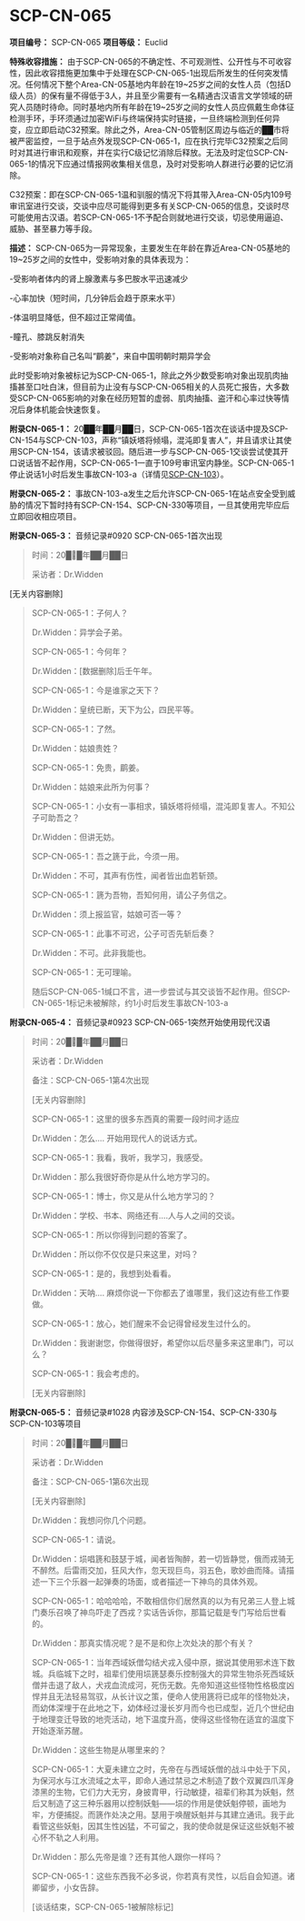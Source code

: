 # SCP-CN-065


**项目编号：**  SCP-CN-065
**项目等级：**  Euclid

**特殊收容措施：**  由于SCP-CN-065的不确定性、不可观测性、公开性与不可收容性，因此收容措施更加集中于处理在SCP-CN-065-1出现后所发生的任何突发情况。任何情况下整个Area-CN-05基地内年龄在19~25岁之间的女性人员（包括D级人员）的保有量不得低于3人，并且至少需要有一名精通古汉语言文学领域的研究人员随时待命。同时基地内所有年龄在19~25岁之间的女性人员应佩戴生命体征检测手环，手环须通过加密WiFi与终端保持实时链接，一旦终端检测到任何异变，应立即启动C32预案。除此之外，Area-CN-05管制区周边与临近的██市将被严密监控，一旦于站点外发现SCP-CN-065-1，应在执行完毕C32预案之后同时对其进行审讯和观察，并在实行C级记忆消除后释放。无法及时定位SCP-CN-065-1的情况下应通过情报网收集相关信息，及时对受影响人群进行必要的记忆消除。

C32预案：即在SCP-CN-065-1温和驯服的情况下将其带入Area-CN-05内109号审讯室进行交谈，交谈中应尽可能得到更多有关SCP-CN-065的信息，交谈时尽可能使用古汉语。若SCP-CN-065-1不予配合则就地进行交谈，切忌使用逼迫、威胁、甚至暴力等手段。

**描述：**  SCP-CN-065为一异常现象，主要发生在年龄在靠近Area-CN-05基地的19~25岁之间的女性中，受影响对象的具体表现为：

-受影响者体内的肾上腺激素与多巴胺水平迅速减少

-心率加快（短时间，几分钟后会趋于原来水平）

-体温明显降低，但不超过正常阈值。

-瞳孔、膝跳反射消失

-受影响对象称自己名叫“鹛姜”，来自中国明朝时期异学会

此时受影响对象被标记为SCP-CN-065-1，除此之外少数受影响对象出现肌肉抽搐甚至口吐白沫，但目前为止没有与SCP-CN-065相关的人员死亡报告，大多数受SCP-CN-065影响的对象在经历短暂的虚弱、肌肉抽搐、盗汗和心率过快等情况后身体机能会快速恢复。

**附录CN-065-1：** 20██年██月██日，SCP-CN-065-1首次在谈话中提及SCP-CN-154与SCP-CN-103，声称“镇妖塔将倾塌，混沌即复害人”，并且请求让其使用SCP-CN-154，该请求被驳回。随后进一步与SCP-CN-065-1交谈尝试使其开口说话皆不起作用，SCP-CN-065-1一直于109号审讯室内静坐。SCP-CN-065-1停止说话1小时后发生事故CN-103-a（详情见[SCP-CN-103](//scp-wiki-cn.wikidot.comhttp://scp-wiki-cn.wikidot.com/scp-cn-103)）。

**附录CN-065-2：** 事故CN-103-a发生之后允许SCP-CN-065-1在站点安全受到威胁的情况下暂时持有SCP-CN-154、SCP-CN-330等项目，一旦其使用完毕应后立即回收相应项目。

**附录CN-065-3：** 音频记录#0920 SCP-CN-065-1首次出现


> 时间：20██年██月██日
> 
> 采访者：Dr.Widden

[无关内容删除]
> 
> SCP-CN-065-1：子何人？
> 
> Dr.Widden：异学会子弟。
> 
> SCP-CN-065-1：今何年？
> 
> Dr.Widden：[数据删除]后壬午年。
> 
> SCP-CN-065-1：今是谁家之天下？
> 
> Dr.Widden：皇统已断，天下为公，四民平等。
> 
> SCP-CN-065-1：了然。
> 
> Dr.Widden：姑娘贵姓？
> 
> SCP-CN-065-1：免贵，鹛姜。
> 
> Dr.Widden：姑娘来此所为何事？
> 
> SCP-CN-065-1：小女有一事相求，镇妖塔将倾塌，混沌即复害人。不知公子可助吾之？
> 
> Dr.Widden：但讲无妨。
> 
> SCP-CN-065-1：吾之篪于此，今须一用。
> 
> Dr.Widden：不可，其声有伤性，闻者皆出血若斩颈。
> 
> SCP-CN-065-1：篪为吾物，吾知何用，请公子务信之。
> 
> Dr.Widden：须上报监官，姑娘可否一等？
> 
> SCP-CN-065-1：此事不可迟，公子可否先斩后奏？
> 
> Dr.Widden：不可。此非我能也。
> 
> SCP-CN-065-1：无可理喻。
> 
> 随后SCP-CN-065-1缄口不言，进一步尝试与其交谈皆不起作用。但SCP-CN-065-1标记未被解除，约1小时后发生事故CN-103-a
> 

**附录CN-065-4：** 音频记录#0923 SCP-CN-065-1突然开始使用现代汉语


> 时间：20██年██月██日
> 
> 采访者：Dr.Widden
> 
> 备注：SCP-CN-065-1第4次出现
> 
> [无关内容删除]
> 
> SCP-CN-065-1：这里的很多东西真的需要一段时间才适应
> 
> Dr.Widden：怎么…. 开始用现代人的说话方式。
> 
> SCP-CN-065-1：我看，我听，我学习，我感受。
> 
> Dr.Widden：那么我很好奇你是从什么地方学习的。
> 
> SCP-CN-065-1：博士，你又是从什么地方学习的？
> 
> Dr.Widden：学校、书本、网络还有….人与人之间的交谈。
> 
> SCP-CN-065-1：所以你得到问题的答案了。
> 
> Dr.Widden：所以你不仅仅是只来这里，对吗？
> 
> SCP-CN-065-1：是的，我想到处看看。
> 
> Dr.Widden：天呐…. 麻烦你说一下你都去了谁哪里，我们这边有些工作要做。
> 
> SCP-CN-065-1：放心，她们醒来不会记得曾经发生过什么的。
> 
> Dr.Widden：我谢谢您，你做得很好，希望你以后尽量多来这里串门，可以么？
> 
> SCP-CN-065-1：我会考虑的。
> 
> [无关内容删除]
> 

**附录CN-065-5：** 音频记录#1028 内容涉及SCP-CN-154、SCP-CN-330与SCP-CN-103等项目


> 时间：20██年██月██日
> 
> 采访者：Dr.Widden
> 
> 备注：SCP-CN-065-1第6次出现
> 
> [无关内容删除]
> 
> Dr.Widden：我想问你几个问题。
> 
> SCP-CN-065-1：请说。
> 
> Dr.Widden：埙唱篪和鼓瑟于城，闻者皆陶醉，若一切皆静觉，俄而戎骑无不醉然。后雷雨交加，狂风大作，忽天现巨鸟，羽五色，歌妙曲而降。请描述一下三个乐器一起弹奏的场面，或者描述一下神鸟的具体外观。
> 
> SCP-CN-065-1：哈哈哈哈，不敢相信你们居然真的以为有兄弟三人登上城门奏乐召唤了神鸟吓走了西戎？实话告诉你，那篇记载是专门写给后世看的。
> 
> Dr.Widden：那真实情况呢？是不是和你上次处决的那个有关？
> 
> SCP-CN-065-1：当年西域妖僧勾结犬戎入侵中原，据说其使用邪术连下数城。兵临城下之时，祖辈们使用埙篪瑟奏乐控制强大的异常生物杀死西域妖僧并击退了敌人，犬戎血流成河，死伤无数。先帝知道这些怪物性格极度凶悍并且无法轻易驾驭，从长计议之策，便命人使用篪将已成年的怪物处决，而幼体深埋于在此地之下，幼体经过漫长岁月而今也已成型，近几个世纪由于地理变迁导致的地壳活动，地下温度升高，使得这些怪物在适宜的温度下开始逐渐苏醒。
> 
> Dr.Widden：这些生物是从哪里来的？
> 
> SCP-CN-065-1：大夏未建立之时，先帝在与西域妖僧的战斗中处于下风，为保河水与江水流域之太平，即命人通过禁忌之术制造了数个双翼四爪浑身漆黑的生物，它们力大无穷，身披胄甲，行动敏捷，祖辈们称其为妖魁，然后又制造了这三种乐器用以控制妖魁——埙的作用是使妖魁停顿，画地为牢，方便捕捉。而篪作处决之用。瑟用于唤醒妖魁并与其建立通讯。我于此看管这些妖魁，因其生性凶猛，不可留之，我的使命就是保证这些妖魁不被心怀不轨之人利用。
> 
> Dr.Widden：那么先帝是谁？还有其他人跟你一样吗？
> 
> SCP-CN-065-1：这些东西我不必多说，你若真有灵性，以后自会知道。诸卿留步，小女告辞。
> 
> [谈话结束，SCP-CN-065-1被解除标记]
> 


